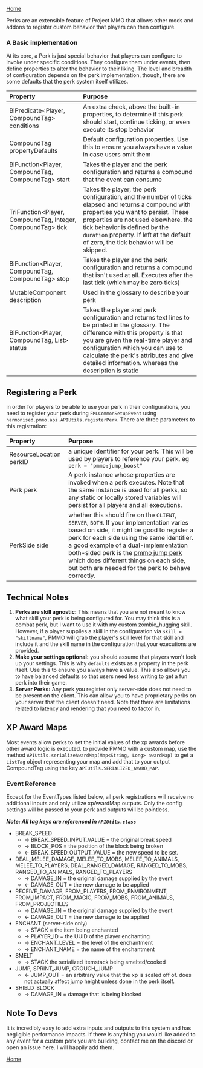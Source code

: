 [Home](../home.md)

Perks are an extensible feature of Project MMO that allows other mods and addons to register custom behavior that players can then configure.

### A Basic implementation
At its core, a Perk is just special behavior that players can configure to invoke under specific conditions.  They configure them under events, then define properties to alter the behavior to their liking.  The level and breadth of configuration depends on the perk implementation, though, there are some defaults that the perk system itself utilizes.

|Property| Purpose                              |
|:---|:-------------|
|BiPredicate<Player, CompoundTag> conditions| An extra check, above the built-in properties, to determine if this perk should start, continue ticking, or even execute its stop behavior |
|CompoundTag propertyDefaults| Default configuration properties. Use this to ensure you always have a value in case users omit them  |
|BiFunction<Player, CompoundTag, CompoundTag> start| Takes the player and the perk configuration and returns a compound that the event can consume |
|TriFunction<Player, CompoundTag, Integer, CompoundTag> tick| Takes the player, the perk configuration, and the number of ticks elapsed and returns a compound with properties you want to persist.  These properties are not used elsewhere.  the tick behavior is defined by the `duration` property.  If left at the default of zero, the tick behavior will be skipped. |
|BiFunction<Player, CompoundTag, CompoundTag> stop| Takes the player and the perk configuration and returns a compound that isn't used at all.  Executes after the last tick (which may be zero ticks)|
|MutableComponent description|Used in the glossary to describe your perk|
|BiFunction<Player, CompoundTag, List<MutableComponent>> status|Takes the player and perk configuration and returns text lines to be printed in the glossary.  The difference with this property is that you are given the real-time player and configuration which you can use to calculate the perk's attributes and give detailed information.  whereas the description is static|


## Registering a Perk
in order for players to be able to use your perk in their configurations, you need to register your perk during `FMLCommonSetupEvent` using `harmonised.pmmo.api.APIUtils.registerPerk`.  There are three parameters to this registration:

|Property| Purpose|
|:---|:-------------------------| 
|ResourceLocation perkID| a unique identifier for your perk.  This will be used by players to reference your perk.  eg `perk = "pmmo:jump_boost"` |
|Perk perk| A perk instance whose properties are invoked when a perk executes.  Note that the same instance is used for all perks, so any static or locally stored variables will persist for all players and all executions.|
|PerkSide side| whether this should fire on the `CLIENT`, `SERVER`, `BOTH`.  If your implementation varies based on side, it might be good to register a perk for each side using the same identifier. a good example of a dual-implementation both-sided perk is the [pmmo jump perk](../../src/main/java/harmonised/pmmo/core/perks/FeaturePerks.java) which does different things on each side, but both are needed for the perk to behave correctly. |

## Technical Notes
1. **Perks are skill agnostic:** This means that you are not meant to know what skill your perk is being configured for.  You may think this is a combat perk, but I want to use it with my custom zombie_hugging skill.  However, if a player supplies a skill in the configuration via `skill = "skillname"`, PMMO will grab the player's skill level for that skill and include it and the skill name in the configuration that your executions are provided. 
2. **Make your settings optional:** you should assume that players won't look up your settings.  This is why `defaults` exists as a property in the perk itself.  Use this to ensure you always have a value.  This also allows you to have balanced defaults so that users need less writing to get a fun perk into their game.
3. **Server Perks:** Any perk you register only server-side does not need to be present on the client.  This can allow you to have proprietary perks on your server that the client doesn't need.  Note that there are limitations related to latency and rendering that you need to factor in.

## XP Award Maps
Most events allow perks to set the initial values of the xp awards before other award logic is executed.  to provide PMMO with a custom map, use the method `APIUtils.serializeAwardMap(Map<String, Long> awardMap)` to get a `ListTag` object representing your map and add that to your output CompoundTag using the key `APIUtils.SERIALIZED_AWARD_MAP`.

### Event Reference
Except for the EventTypes listed below, all perk registrations will receive no additional inputs and only utilize xpAwardMap outputs.  Only the config settings will be passed to your perk and outputs will be pointless.

***Note: All tag keys are referenced in `APIUtils.class`***

- BREAK_SPEED
    - -> BREAK_SPEED_INPUT_VALUE = the original break speed
    - -> BLOCK_POS = the position of the block being broken
    - <- BREAK_SPEED_OUTPUT_VALUE = the new speed to be set.
- DEAL_MELEE_DAMAGE, MELEE_TO_MOBS, MELEE_TO_ANIMALS, MELEE_TO_PLAYERS, DEAL_RANGED_DAMAGE, RANGED_TO_MOBS, RANGED_TO_ANIMALS, RANGED_TO_PLAYERS
    - -> DAMAGE_IN = the original damage supplied by the event
    - <- DAMAGE_OUT = the new damage to be applied
- RECEIVE_DAMAGE, FROM_PLAYERS, FROM_ENVIRONMENT, FROM_IMPACT, FROM_MAGIC, FROM_MOBS, FROM_ANIMALS, FROM_PROJECTILES
    - -> DAMAGE_IN = the original damage supplied by the event
    - <- DAMAGE_OUT = the new damage to be applied
- ENCHANT (server-side only)
    - -> STACK = the item being enchanted
    - -> PLAYER_ID = the UUID of the player enchanting
    - -> ENCHANT_LEVEL = the level of the enchantment
    - -> ENCHANT_NAME = the name of the enchantment
- SMELT
    - -> STACK the serialized itemstack being smelted/cooked
- JUMP, SPRINT_JUMP, CROUCH_JUMP
    - <- JUMP_OUT = an arbitrary value that the xp is scaled off of.  does not actually affect jump height unless done in the perk itself.
- SHIELD_BLOCK
    - -> DAMAGE_IN = damage that is being blocked

## Note To Devs
It is incredibly easy to add extra inputs and outputs to this system and has negligible performance impacts. If there is anything you would like added to any event for a custom perk you are building, contact me on the discord or open an issue here.  I will happily add them.

[Home](../home.md)